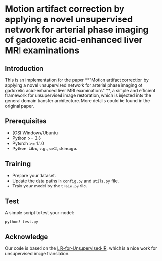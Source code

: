 # Motion artifact correction by applying a novel unsupervised network for arterial phase imaging of gadoxetic acid-enhanced liver MRI examinations

## Introduction

This is an implementation for the paper **"Motion artifact correction by applying a novel unsupervised network for arterial phase imaging of gadoxetic acid-enhanced liver MRI examinations" **, a simple and efficient framework for unsupervised image restoration, which is injected into the general domain transfer architecture. More details could be found in the original paper.
 
## Prerequisites

* (OS) Windows/Ubuntu
* Python >= 3.6
* Pytorch >= 1.1.0
* Python-Libs, e.g., cv2, skimage.

## Training

* Prepare your dataset. 
* Update the data paths in `config.py` and `utils.py` file.
* Train your model by the `train.py` file.

## Test

A simple script to test your model:

`python3 test.py`

## Acknowledge

Our code is based on the [LIR-for-Unsupervised-IR](https://github.com/Wenchao-Du/LIR-for-Unsupervised-IR), which is a nice work for unsupervised image translation.

 
